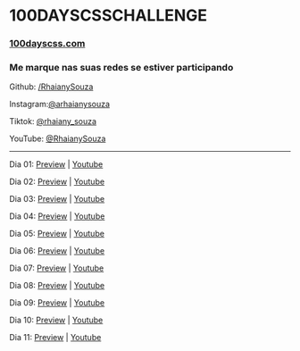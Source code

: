 <h1>100DAYSCSSCHALLENGE</h1>
<h3><a href='https://100dayscss.com/' target='top'>100dayscss.com</a></h3>

<h3>Me marque nas suas redes se estiver participando</h3>
<p>Github: <a href='https://github.com/RhaianySouza'>/RhaianySouza</a></p>
<p>Instagram:<a href='https://www.instagram.com/arhaianysouza'>@arhaianysouza</a></p>
<p>Tiktok: <a href='https://www.tiktok.com/@rhaiany_souza'>@rhaiany_souza</a></p>
<p>YouTube: <a href='https://www.youtube.com/@RhaianySouza'>@RhaianySouza</a></p>
<hr/>
<p>Dia 01: <a href='https://rhaianysouza.github.io/100dayscss.com/day01/100dayscss_day01.html '>Preview</a> |
  <a href='https://www.youtube.com/watch?v=okJQ8a8C-TA&list=PLa1K0cfWivWOBD3V5WlGw-m0XbmiNyqM-&index=1' target='blank'>Youtube</a></p>
<p>Dia 02: <a href='https://rhaianysouza.github.io/100dayscss.com/day02/100dayscss_day02.html '>Preview</a> | 
  <a href='https://www.youtube.com/watch?v=5XNCn23mw1E&list=PLa1K0cfWivWOBD3V5WlGw-m0XbmiNyqM-&index=2' target='blank'>Youtube</a></p>
<p>Dia 03: <a href='https://rhaianysouza.github.io/100dayscss.com/day03/100dayscss_day03.html '>Preview</a> | 
  <a href='https://www.youtube.com/watch?v=fbIiIH_pYDs&list=PLa1K0cfWivWOBD3V5WlGw-m0XbmiNyqM-&index=3' target='blank'>Youtube</a></p>
<p>Dia 04: <a href='https://rhaianysouza.github.io/100dayscss.com/day04/100dayscss_day04.html '>Preview</a> | 
  <a href='https://www.youtube.com/watch?v=iFLP9PyCm7s&list=PLa1K0cfWivWOBD3V5WlGw-m0XbmiNyqM-&index=4' target='blank'>Youtube</a></p>
<p>Dia 05: <a href='https://rhaianysouza.github.io/100dayscss.com/day05/100dayscss_day05.html '>Preview</a> | 
  <a href='https://www.youtube.com/watch?v=NfGL50qNKcI&list=PLa1K0cfWivWOBD3V5WlGw-m0XbmiNyqM-&index=5' target='blank'>Youtube</a></p>
<p>Dia 06: <a href='https://rhaianysouza.github.io/100dayscss.com/day06/100dayscss_day06.html '>Preview</a> | 
  <a href='https://www.youtube.com/watch?v=eGndobS2QKM&list=PLa1K0cfWivWOBD3V5WlGw-m0XbmiNyqM-&index=6' target='blank'>Youtube</a></p>
<p>Dia 07: <a href='https://rhaianysouza.github.io/100dayscss.com/day07/100dayscss_day07.html '>Preview</a> | 
  <a href='https://www.youtube.com/watch?v=-RWrFf8vr1c&list=PLa1K0cfWivWOBD3V5WlGw-m0XbmiNyqM-&index=7' target='blank'>Youtube</a></p>
<p>Dia 08: <a href='https://rhaianysouza.github.io/100dayscss.com/day08/100dayscss_day08.html '>Preview</a> | 
  <a href='https://www.youtube.com/watch?v=XQDC-CFFgf8&list=PLa1K0cfWivWOBD3V5WlGw-m0XbmiNyqM-&index=8' target='blank'>Youtube</a></p>
<p>Dia 09: <a href='https://rhaianysouza.github.io/100dayscss.com/day09/100dayscss_day09.html '>Preview</a> | 
  <a href='https://www.youtube.com/watch?v=LVRQLWf1v_w&list=PLa1K0cfWivWOBD3V5WlGw-m0XbmiNyqM-&index=9' target='blank'>Youtube</a></p>
 <p>Dia 10: <a href='https://rhaianysouza.github.io/100dayscss.com/day10/100dayscss_day10.html '>Preview</a> | 
  <a href='https://www.youtube.com/@RhaianySouza' target='blank'>Youtube</a></p>
 <p>Dia 11: <a href='https://rhaianysouza.github.io/100dayscss.com/day11/100dayscss_day11.html '>Preview</a> | 
  <a href='https://www.youtube.com/@RhaianySouza' target='blank'>Youtube</a></p>
